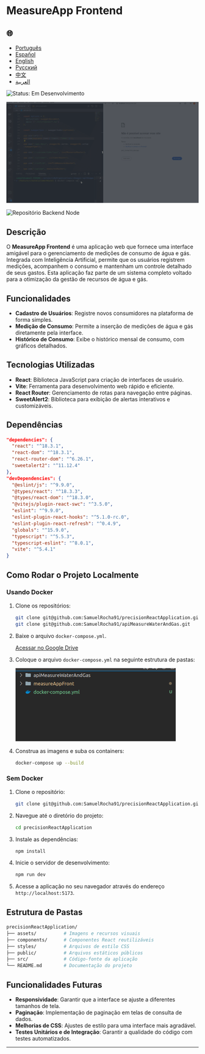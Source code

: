 # MeasureApp Frontend

<h2>🌐</h2>
<ul>
  <li><a href="https://github.com/SamuelRocha91/precisionReactApplication/blob/main/README.md" target="_blank">Português</a></li>
  <li><a href="https://github.com/SamuelRocha91/precisionReactApplication/blob/main/README_es.md" target="_blank">Español</a></li>
  <li><a href="https://github.com/SamuelRocha91/precisionReactApplication/blob/main/README_en.md" target="_blank">English</a></li>
  <li><a href="https://github.com/SamuelRocha91/precisionReactApplication/blob/main/README_ru.md" target="_blank">Русский</a></li>
  <li><a href="https://github.com/SamuelRocha91/precisionReactApplication/blob/main/README_ch.md" target="_blank">中文</a></li>
  <li><a href="https://github.com/SamuelRocha91/precisionReactApplication/blob/main/README_ar.md" target="_blank">العربية</a></li>
</ul>

![Status: Em Desenvolvimento](https://img.shields.io/badge/status-em%20desenvolvimento-yellow)

![Demonstração da Aplicação](./gifs/apiMeasure.gif)

![Repositório Backend Node](git@github.com:SamuelRocha91/apiMeasureWaterAndGas.git)


## Descrição

O **MeasureApp Frontend** é uma aplicação web que fornece uma interface amigável para o gerenciamento de medições de consumo de água e gás. Integrada com Inteligência Artificial, permite que os usuários registrem medições, acompanhem o consumo e mantenham um controle detalhado de seus gastos. Esta aplicação faz parte de um sistema completo voltado para a otimização da gestão de recursos de água e gás.

## Funcionalidades

- **Cadastro de Usuários**: Registre novos consumidores na plataforma de forma simples.
- **Medição de Consumo**: Permite a inserção de medições de água e gás diretamente pela interface.
- **Histórico de Consumo**: Exibe o histórico mensal de consumo, com gráficos detalhados.

## Tecnologias Utilizadas

- **React**: Biblioteca JavaScript para criação de interfaces de usuário.
- **Vite**: Ferramenta para desenvolvimento web rápido e eficiente.
- **React Router**: Gerenciamento de rotas para navegação entre páginas.
- **SweetAlert2**: Biblioteca para exibição de alertas interativos e customizáveis.

## Dependências

```json
"dependencies": {
  "react": "^18.3.1",
  "react-dom": "^18.3.1",
  "react-router-dom": "^6.26.1",
  "sweetalert2": "^11.12.4"
},
"devDependencies": {
  "@eslint/js": "^9.9.0",
  "@types/react": "^18.3.3",
  "@types/react-dom": "^18.3.0",
  "@vitejs/plugin-react-swc": "^3.5.0",
  "eslint": "^9.9.0",
  "eslint-plugin-react-hooks": "^5.1.0-rc.0",
  "eslint-plugin-react-refresh": "^0.4.9",
  "globals": "^15.9.0",
  "typescript": "^5.5.3",
  "typescript-eslint": "^8.0.1",
  "vite": "^5.4.1"
}
```

## Como Rodar o Projeto Localmente

### Usando Docker

1. Clone os repositórios:

   ```bash
   git clone git@github.com:SamuelRocha91/precisionReactApplication.git
   git clone git@github.com:SamuelRocha91/apiMeasureWaterAndGas.git
   ```

2. Baixe o arquivo `docker-compose.yml`.

   [Acessar no Google Drive](https://drive.google.com/file/d/1kzs-DJGCvYImBQAqr1GI-zwoNha_b8tA/view?usp=sharing)

3. Coloque o arquivo `docker-compose.yml` na seguinte estrutura de pastas:
   
   ![Hierarquia de Pastas](./public/pastasDocker.png)

4. Construa as imagens e suba os containers:

   ```bash
   docker-compose up --build
   ```

### Sem Docker

1. Clone o repositório:

   ```bash
   git clone git@github.com:SamuelRocha91/precisionReactApplication.git
   ```

2. Navegue até o diretório do projeto:

   ```bash
   cd precisionReactApplication
   ```

3. Instale as dependências:

   ```bash
   npm install
   ```

4. Inicie o servidor de desenvolvimento:

   ```bash
   npm run dev
   ```

5. Acesse a aplicação no seu navegador através do endereço `http://localhost:5173`.

## Estrutura de Pastas

```bash
precisionReactApplication/
├── assets/          # Imagens e recursos visuais
├── components/      # Componentes React reutilizáveis
├── styles/          # Arquivos de estilo CSS
├── public/          # Arquivos estáticos públicos
├── src/             # Código-fonte da aplicação
└── README.md        # Documentação do projeto
```

## Funcionalidades Futuras

- **Responsividade**: Garantir que a interface se ajuste a diferentes tamanhos de tela.
- **Paginação**: Implementação de paginação em telas de consulta de dados.
- **Melhorias de CSS**: Ajustes de estilo para uma interface mais agradável.
- **Testes Unitários e de Integração**: Garantir a qualidade do código com testes automatizados.

---
